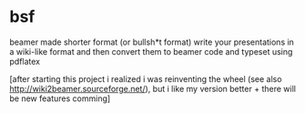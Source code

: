 bsf
===

beamer made shorter format (or bullsh*t format)
write your presentations in a wiki-like format and then convert them to beamer code and typeset using pdflatex

[after starting this project i realized i was reinventing the wheel (see also http://wiki2beamer.sourceforge.net/), but i like my version better + there will be new features comming]
